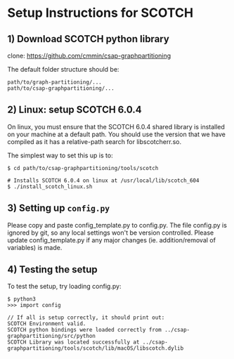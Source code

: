 # Setup Instructions for SCOTCH


## 1) Download SCOTCH python library

clone: https://github.com/cmmin/csap-graphpartitioning

The default folder structure should be:

```
path/to/graph-partitioning/...
path/to/csap-graphpartitioning/...
```

## 2) Linux: setup SCOTCH 6.0.4

On linux, you must ensure that the SCOTCH 6.0.4 shared library is installed on your machine at a default path. You should use the version that we have compiled as it has a relative-path search for libscotcherr.so.

The simplest way to set this up is to:

```
$ cd path/to/csap-graphpartitioning/tools/scotch

# Installs SCOTCH 6.0.4 on linux at /usr/local/lib/scotch_604
$ ./install_scotch_linux.sh

```

## 3) Setting up ```config.py```

Please copy and paste config_template.py to config.py. The file config.py is ignored by git, so any local settings won't be version controlled. Please update config_template.py if any major changes (ie. addition/removal of variables) is made.

## 4) Testing the setup

To test the setup, try loading config.py:

```
$ python3
>>> import config

// If all is setup correctly, it should print out:
SCOTCH Environment valid.
SCOTCH python bindings were loaded correctly from ../csap-graphpartitioning/src/python
SCOTCH Library was located successfully at ../csap-graphpartitioning/tools/scotch/lib/macOS/libscotch.dylib
```
